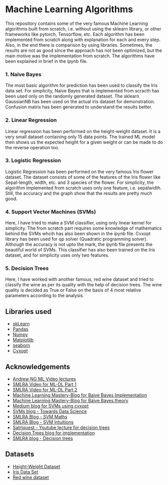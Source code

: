 # Machine Learning Algorithms
This repository contains some of the very famous Machine Learning algorithms built from scratch, i.e. without using the sklearn library, or other frameworks like pytorch, Tensorflow, etc. Each algorithm has been implemented from scratch along with explanation for each and every step. Also, in the end there is comparison by using libraries. Sometimes, the results are not as good since the approach has not been optimized, but the main motive was the implementation from scratch. The algorithms have been explained in brief in the ipynb file. 

### 1. Naive Bayes
The most basic algorithm for prediction has been used to classify the Iris data set. For simplicity, Naive Bayes that is implemented from scracth has been used only on the randomly generated dataset. The sklearn GaussianNB has been used on the actual iris dataset for demonstration. Confusion matrix has been generated to understand the results better.

### 2. Linear Regression 
Linear regression has been performed on the height-weight dataset. It is a very small dataset containing only 15 data points. The trained ML model then shows us the expected height for a given weight or can be made to do the reverse operation too.

### 3. Logistic Regression
Logistic Regression has been performed on the very famous Iris flower dataset. The dataset consists of some of the features of the Iris flower like Sepal-length, width, etc. and 3 species of the flower. For simplicity, the algorithm implemented from scratch uses only one feature, i.e. sepalwidth. Still, the accuracy and the graph show that the results are pretty much good. 

### 4. Support Vector Machines (SVMs)
Here, I have tried to make a SVM classifier, using only linear kernel for simplicity. The from scratch part requires some knowledge of mathematics behind the SVMs whcih has also been shown in the ipynb file. Cvxopt library has been used for qp solver (Quadratic programming solver). Although the accuracy is not upto the mark, the ipynb file presents the beautiful world of SVMs. This classifier has also been trained on the Iris dataset, and for simplicity uses only two features. 

### 5. Decision Trees 
Here, I have worked with another famous, red wine dataset and tried to classify the wine as per its quality with the help of decision trees. The wine quality is decided as True or False on the basis of 4 most relative parameters according to the analysis. 


## Libraries used 
* <a href="https://scikit-learn.org/stable/">skLearn</a>
* <a href="https://pandas.pydata.org/" >Pandas</a>
* <a href="https://numpy.org/" >Numpy</a>
* <a href="https://matplotlib.org/" >Matplotlib</a>
* <a href="https://seaborn.pydata.org/">seaborn</a>
* <a href="http://cvxopt.org/" >Cvxopt</a>


## Acknowledgements
* <a href="https://youtube.com/playlist?list=PLLssT5z_DsK-h9vYZkQkYNWcItqhlRJLN">Andrew NG ML Video lectures</a>
* <a href="https://www.youtube.com/watch?v=uo7tXBw6zSo">SMLRA Video for ML-DL Part 1<a/>
* <a href="https://www.youtube.com/watch?v=JBALiIkL-xA">SMLRA Video for ML-DL Part 2<a/>
* <a href="https://machinelearningmastery.com/naive-bayes-classifier-scratch-python/">Machine Learning Mastery-Blog for Baive Bayes Implementation</a>
* <a href="https://machinelearningmastery.com/bayes-theorem-for-machine-learning/">Machine Learning Mastery-Blog for Baive Bayes theory</a>
* <a href="https://medium.com/python-in-plain-english/introducing-python-package-cvxopt-implementing-svm-from-scratch-dc40dda1da1f">Medium blog for SVMs using cvxopt</a>
* <a href="https://towardsdatascience.com/support-vector-machine-python-example-d67d9b63f1c8">SVMs blog - Towards Data Science</a>
* <a href="https://medium.com/@smlra_kjsce/supporting-svms-support-vector-machines-bf5bfba88a0b">SMLRA Blog - SVM Maths</a>
* <a href="https://medium.com/@smlra_kjsce/vectorized-view-of-svms-6a85dae8ca72">SMLRA Blog - SVM Intuitions</a>
* <a href="https://www.youtube.com/watch?v=7VeUPuFGJHk">Satrtquest - Youtube lecture for decision trees</a>
* <a href="https://machinelearningmastery.com/implement-decision-tree-algorithm-scratch-python/">Decision Trees blog for implementation</a>
* <a href="https://medium.com/@smlra_kjsce/understanding-decision-trees-8a3a78494836">SMLRA blog - Decision trees</a>


## Datasets
* <a href="https://www.kaggle.com/andonians/random-linear-regression">Height-Weight Dataset</a>
* <a href="https://www.kaggle.com/uciml/iris">Iris Data Set</a>
* <a href="https://www.kaggle.com/uciml/red-wine-quality-cortez-et-al-2009">Red wine dataset</a>
